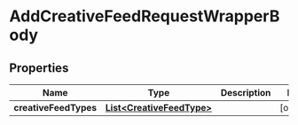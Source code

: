 

# AddCreativeFeedRequestWrapperBody


## Properties

Name | Type | Description | Notes
------------ | ------------- | ------------- | -------------
**creativeFeedTypes** | [**List&lt;CreativeFeedType&gt;**](CreativeFeedType.md) |  |  [optional]




